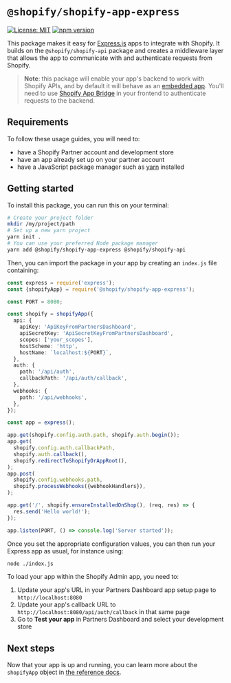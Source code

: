 # `@shopify/shopify-app-express`

<!-- ![Build Status]() -->

[![License: MIT](https://img.shields.io/badge/License-MIT-green.svg)](LICENSE.md)
[![npm version](https://badge.fury.io/js/%40shopify%2Fshopify-app-express.svg)](https://badge.fury.io/js/%40shopify%2Fshopify-app-express)

This package makes it easy for [Express.js](https://expressjs.com/) apps to integrate with Shopify.
It builds on the `@shopify/shopify-api` package and creates a middleware layer that allows the app to communicate with and authenticate requests from Shopify.

> **Note**: this package will enable your app's backend to work with Shopify APIs, and by default it will behave as an [embedded app](https://shopify.dev/apps/auth/oauth/session-tokens). You'll need to use [Shopify App Bridge](https://shopify.dev/apps/tools/app-bridge) in your frontend to authenticate requests to the backend.

## Requirements

To follow these usage guides, you will need to:

- have a Shopify Partner account and development store
- have an app already set up on your partner account
- have a JavaScript package manager such as [yarn](https://yarnpkg.com) installed

## Getting started

To install this package, you can run this on your terminal:

```bash
# Create your project folder
mkdir /my/project/path
# Set up a new yarn project
yarn init .
# You can use your preferred Node package manager
yarn add @shopify/shopify-app-express @shopify/shopify-api
```

Then, you can import the package in your app by creating an `index.js` file containing:

```ts
const express = require('express');
const {shopifyApp} = require('@shopify/shopify-app-express');

const PORT = 8080;

const shopify = shopifyApp({
  api: {
    apiKey: 'ApiKeyFromPartnersDashboard',
    apiSecretKey: 'ApiSecretKeyFromPartnersDashboard',
    scopes: ['your_scopes'],
    hostScheme: 'http',
    hostName: `localhost:${PORT}`,
  },
  auth: {
    path: '/api/auth',
    callbackPath: '/api/auth/callback',
  },
  webhooks: {
    path: '/api/webhooks',
  },
});

const app = express();

app.get(shopify.config.auth.path, shopify.auth.begin());
app.get(
  shopify.config.auth.callbackPath,
  shopify.auth.callback(),
  shopify.redirectToShopifyOrAppRoot(),
);
app.post(
  shopify.config.webhooks.path,
  shopify.processWebhooks({webhookHandlers}),
);

app.get('/', shopify.ensureInstalledOnShop(), (req, res) => {
  res.send('Hello world!');
});

app.listen(PORT, () => console.log('Server started'));
```

Once you set the appropriate configuration values, you can then run your Express app as usual, for instance using:

```bash
node ./index.js
```

To load your app within the Shopify Admin app, you need to:

1. Update your app's URL in your Partners Dashboard app setup page to `http://localhost:8080`
1. Update your app's callback URL to `http://localhost:8080/api/auth/callback` in that same page
1. Go to **Test your app** in Partners Dashboard and select your development store

## Next steps

Now that your app is up and running, you can learn more about the `shopifyApp` object in [the reference docs](./docs/reference/shopifyApp.md).
